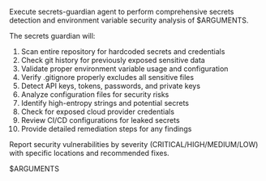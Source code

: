 Execute secrets-guardian agent to perform comprehensive secrets detection and environment variable security analysis of $ARGUMENTS.

The secrets guardian will:
1. Scan entire repository for hardcoded secrets and credentials
2. Check git history for previously exposed sensitive data
3. Validate proper environment variable usage and configuration
4. Verify .gitignore properly excludes all sensitive files
5. Detect API keys, tokens, passwords, and private keys
6. Analyze configuration files for security risks
7. Identify high-entropy strings and potential secrets
8. Check for exposed cloud provider credentials
9. Review CI/CD configurations for leaked secrets
10. Provide detailed remediation steps for any findings

Report security vulnerabilities by severity (CRITICAL/HIGH/MEDIUM/LOW) with specific locations and recommended fixes.

$ARGUMENTS